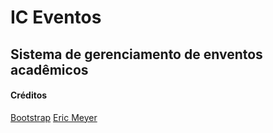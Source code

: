 # IC Eventos
## Sistema de gerenciamento de enventos acadêmicos


#### Créditos
<a href="http://www.getbootstrap.com">Bootstrap</a>
<a href="http://meyerweb.com/eric/tools/css/reset/">Eric Meyer</a>
